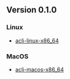 ## Version 0.1.0

### Linux

- [acli-linux-x86_64](https://s3-eu-west-1.amazonaws.com/acli/builds/0.1.0/acli-linux-x86_64)

### MacOS

- [acli-macos-x86_64](https://s3-eu-west-1.amazonaws.com/acli/builds/0.1.0/acli-macos-x86_64)
